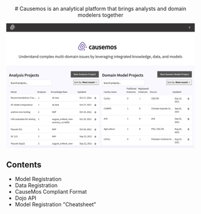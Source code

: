 <p align="center">
 # Causemos is an analytical platform that brings analysts and domain modelers together
</p>

![Landing page for Causemos](causemos-doc/imgs/landing.png?raw=true "Causemos Landing Page")

## Contents
- Model Registration
- Data Registration
- CauseMos Compliant Format
- Dojo API
- Model Registration "Cheatsheet"